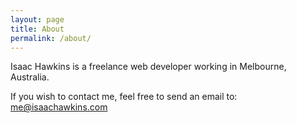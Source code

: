 ```yaml
---
layout: page
title: About
permalink: /about/
---
```


Isaac Hawkins is a freelance web developer working in Melbourne, Australia. 

If you wish to contact me, feel free to send an email to: me@isaachawkins.com